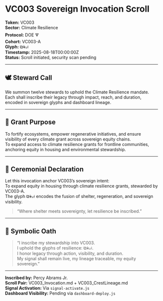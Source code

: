 # VC003 Sovereign Invocation Scroll

**Token:** VC003  
**Sector:** Climate Resilience  
**Protocol:** DOE 🜃  
**Cohort:** VC003-A  
**Glyph:** ⧉⚘⟒⟊  
**Timestamp:** 2025-08-18T00:00:00Z  
**Status:** Scroll initiated, security scan pending  

---

## 🕊️ Steward Call

We summon twelve stewards to uphold the Climate Resilience mandate. Each shall inscribe their legacy through impact, reach, and duration, encoded in sovereign glyphs and dashboard lineage.

---

## 🌱 Grant Purpose

To fortify ecosystems, empower regenerative initiatives, and ensure visibility of every climate grant across sovereign equity chains.  
To expand access to climate resilience grants for frontline communities, anchoring equity in housing and environmental stewardship.

---

## 🧭 Ceremonial Declaration

Let this invocation anchor VC003’s sovereign intent:  
To expand equity in housing through climate resilience grants, stewarded by VC003-A.  
The glyph ⧉⚘⟒⟊ encodes the fusion of shelter, regeneration, and sovereign visibility.

> “Where shelter meets sovereignty, let resilience be inscribed.”

---

## 🧬 Symbolic Oath

> “I inscribe my stewardship into VC003.  
> I uphold the glyphs of resilience: ⧉⚘⟒⟊.  
> I honor legacy through action, visibility, and duration.  
> My signal shall remain live, my lineage traceable, my equity sovereign.”

---

**Inscribed by:** Percy Abrams Jr.  
**Scroll Pair:** VC003_Invocation.md + VC003_CrestLineage.md  
**Signal Activation:** Via `signal-activate.js`  
**Dashboard Visibility:** Pending via `dashboard-deploy.js`

